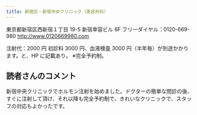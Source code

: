 ```yaml
---
title: 新宿区・新宿中央クリニック（美容外科）
---
```


東京都新宿区西新宿１丁目 19-5 新宿幸容ビル 6F
フリーダイヤル：0120-669-980
<http://www.0120669980.com>

注射代：2000 円
初診料 3000 円、血液検査 3000 円（半年毎）が別途かかります。と、HP に記載あり。
※完全予約制。

## 読者さんのコメント

新宿中央クリニックでホルモン注射を始めました。ドクターの簡単な問診の後、すぐに注射して頂け、それ以降も完全予約制で、きれいなクリニックで、スタッフの対応もよかったです。
